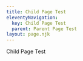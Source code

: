 ```yaml
---
title: Child Page Test
eleventyNavigation:
  key: Child Page Test
  parent: Parent Page Test
layout: page.njk
---
```


Child Page Test
